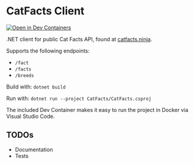 # CatFacts Client

[![Open in Dev Containers](https://img.shields.io/static/v1?label=Dev%20Containers&message=Open&color=blue)](https://vscode.dev/redirect?url=vscode://ms-vscode-remote.remote-containers/cloneInVolume?url=https://github.com/microsoft/vscode-remote-try-dotnet)

.NET client for public Cat Facts API, found at [catfacts.ninja](https://catfact.ninja/).

Supports the following endpoints:
- `/fact`
- `/facts`
- `/breeds`

Build with: `dotnet build`

Run with: `dotnet run --project CatFacts/CatFacts.csproj`

The included Dev Container makes it easy to run the project in Docker via Visual Studio Code.

## TODOs
- Documentation
- Tests
